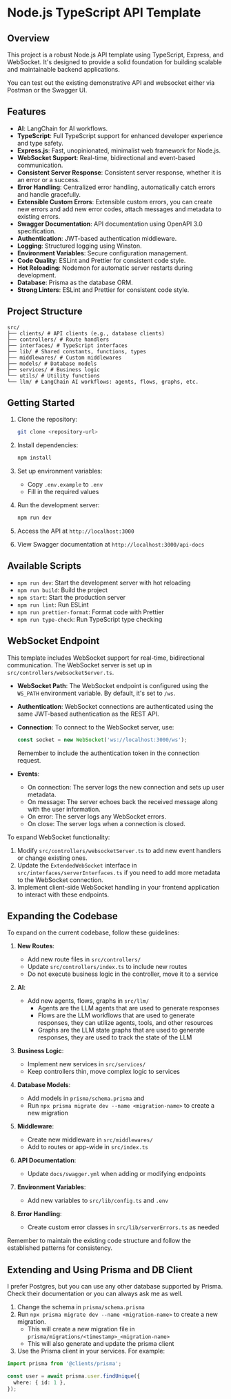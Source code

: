 # Node.js TypeScript API Template

## Overview

This project is a robust Node.js API template using TypeScript, Express, and WebSocket. It's designed to provide a solid foundation for building scalable and maintainable backend applications.

You can test out the existing demonstrative API and websocket either via Postman or the Swagger UI.

## Features

- **AI**: LangChain for AI workflows.
- **TypeScript**: Full TypeScript support for enhanced developer experience and type safety.
- **Express.js**: Fast, unopinionated, minimalist web framework for Node.js.
- **WebSocket Support**: Real-time, bidirectional and event-based communication.
- **Consistent Server Response**: Consistent server response, whether it is an error or a success.
- **Error Handling**: Centralized error handling, automatically catch errors and handle gracefully.
- **Extensible Custom Errors**: Extensible custom errors, you can create new errors and add new error codes, attach messages and metadata to existing errors.
- **Swagger Documentation**: API documentation using OpenAPI 3.0 specification.
- **Authentication**: JWT-based authentication middleware.
- **Logging**: Structured logging using Winston.
- **Environment Variables**: Secure configuration management.
- **Code Quality**: ESLint and Prettier for consistent code style.
- **Hot Reloading**: Nodemon for automatic server restarts during development.
- **Database**: Prisma as the database ORM.
- **Strong Linters**: ESLint and Prettier for consistent code style.

## Project Structure

```plaintext
src/
├── clients/ # API clients (e.g., database clients)
├── controllers/ # Route handlers
├── interfaces/ # TypeScript interfaces
├── lib/ # Shared constants, functions, types
├── middlewares/ # Custom middlewares
├── models/ # Database models
├── services/ # Business logic
└── utils/ # Utility functions
└── llm/ # LangChain AI workflows: agents, flows, graphs, etc.
```

## Getting Started

1. Clone the repository:

   ```bash
   git clone <repository-url>
   ```

2. Install dependencies:

   ```bash
   npm install
   ```

3. Set up environment variables:

   - Copy `.env.example` to `.env`
   - Fill in the required values

4. Run the development server:

   ```bash
   npm run dev
   ```

5. Access the API at `http://localhost:3000`
6. View Swagger documentation at `http://localhost:3000/api-docs`

## Available Scripts

- `npm run dev`: Start the development server with hot reloading
- `npm run build`: Build the project
- `npm start`: Start the production server
- `npm run lint`: Run ESLint
- `npm run prettier-format`: Format code with Prettier
- `npm run type-check`: Run TypeScript type checking

## WebSocket Endpoint

This template includes WebSocket support for real-time, bidirectional communication. The WebSocket server is set up in `src/controllers/websocketServer.ts`.

- **WebSocket Path**: The WebSocket endpoint is configured using the `WS_PATH` environment variable. By default, it's set to `/ws`.
- **Authentication**: WebSocket connections are authenticated using the same JWT-based authentication as the REST API.
- **Connection**: To connect to the WebSocket server, use:

  ```javascript
  const socket = new WebSocket('ws://localhost:3000/ws');
  ```

  Remember to include the authentication token in the connection request.

- **Events**:
  - On connection: The server logs the new connection and sets up user metadata.
  - On message: The server echoes back the received message along with the user information.
  - On error: The server logs any WebSocket errors.
  - On close: The server logs when a connection is closed.

To expand WebSocket functionality:

1. Modify `src/controllers/websocketServer.ts` to add new event handlers or change existing ones.
2. Update the `ExtendedWebSocket` interface in `src/interfaces/serverInterfaces.ts` if you need to add more metadata to the WebSocket connection.
3. Implement client-side WebSocket handling in your frontend application to interact with these endpoints.

## Expanding the Codebase

To expand on the current codebase, follow these guidelines:

1. **New Routes**:

   - Add new route files in `src/controllers/`
   - Update `src/controllers/index.ts` to include new routes
   - Do not execute business logic in the controller, move it to a service

2. **AI**:

   - Add new agents, flows, graphs in `src/llm/`
     - Agents are the LLM agents that are used to generate responses
     - Flows are the LLM workflows that are used to generate responses, they can utilize agents, tools, and other resources
     - Graphs are the LLM state graphs that are used to generate responses, they are used to track the state of the LLM

3. **Business Logic**:

   - Implement new services in `src/services/`
   - Keep controllers thin, move complex logic to services

4. **Database Models**:

   - Add models in `prisma/schema.prisma` and
   - Run `npx prisma migrate dev --name <migration-name>` to create a new migration

5. **Middleware**:

   - Create new middleware in `src/middlewares/`
   - Add to routes or app-wide in `src/index.ts`

6. **API Documentation**:

   - Update `docs/swagger.yml` when adding or modifying endpoints

7. **Environment Variables**:

   - Add new variables to `src/lib/config.ts` and `.env`

8. **Error Handling**:

   - Create custom error classes in `src/lib/serverErrors.ts` as needed

Remember to maintain the existing code structure and follow the established patterns for consistency.

## Extending and Using Prisma and DB Client

I prefer Postgres, but you can use any other database supported by Prisma. Check their documentation or you can always ask me as well.

1. Change the schema in `prisma/schema.prisma`
2. Run `npx prisma migrate dev --name <migration-name>` to create a new migration.
   - This will create a new migration file in `prisma/migrations/<timestamp>_<migration-name>`
   - This will also generate and update the prisma client
3. Use the Prisma client in your services. For example:

```typescript
import prisma from '@clients/prisma';

const user = await prisma.user.findUnique({
  where: { id: 1 },
});
```
